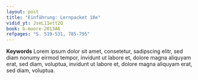 ```yaml
---
layout: post 
title: "Einführung: Lernpacket 18e"
vidid_yt: JseL11ett2Q
book: b-moore-2013A6
refpages: "S. 519-531, 785-795"
---
```

**Keywords** Lorem ipsum dolor sit amet, consetetur, sadipscing elitr, sed diam nonumy eirmod tempor, invidunt ut labore et, dolore magna aliquyam erat, sed diam, voluptua, invidunt ut labore et, dolore magna aliquyam erat, sed diam, voluptua.
